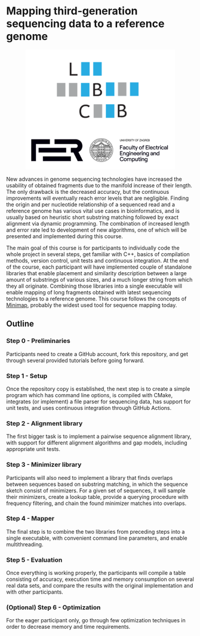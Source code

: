 # Mapping third-generation sequencing data to a reference genome

<p align="middle">
  <img src="logo/lbcb.png" width="400" />
</p>

New advances in genome sequencing technologies have increased the usability of obtained fragments due to the manifold increase of their length. The only drawback is the decreased accuracy, but the continuous improvements will eventually reach error levels that are negligible. Finding the origin and per nucleotide relationship of a sequenced read and a reference genome has various vital use cases in bioinformatics, and is usually based on heuristic short substring matching followed by exact alignment via dynamic programming. The combination of increased length and error rate led to development of new algorithms, one of which will be presented and implemented during this course.

The main goal of this course is for participants to individually code the whole project in several steps, get familiar with C++, basics of compilation methods, version control, unit tests and continuous integration. At the end of the course, each participant will have implemented couple of standalone libraries that enable placement and similarity description between a large amount of substrings of various sizes, and a much longer string from which they all originate. Combining those libraries into a single executable will enable mapping of long fragments obtained with latest sequencing technologies to a reference genome. This course follows the concepts of [Minimap](https://doi.org/10.1093/bioinformatics/btw152), probably the widest used tool for sequence mapping today.

## Outline

### Step 0 - Preliminaries

Participants need to create a GitHub account, fork this repository, and get through several provided tutorials before going forward.

### Step 1 - Setup

Once the repository copy is established, the next step is to create a simple program which has command line options, is compiled with CMake, integrates (or implement) a file parser for sequencing data, has support for unit tests, and uses continuous integration through GitHub Actions.

### Step 2 - Alignment library

The first bigger task is to implement a pairwise sequence alignment library, with support for different alignment algorithms and gap models, including appropriate unit tests.

### Step 3 - Minimizer library

Participants will also need to implement a library that finds overlaps between sequences based on substring matching, in which the sequence sketch consist of minimizers. For a given set of sequences, it will sample their minimizers, create a lookup table, provide a querying procedure with frequency filtering, and chain the found minimizer matches into overlaps.

### Step 4 - Mapper

The final step is to combine the two libraries from preceding steps into a single executable, with convenient command line parameters, and enable multithreading.

### Step 5 - Evaluation

Once everything is working properly, the participants will compile a table consisting of accuracy, execution time and memory consumption on several real data sets, and compare the results with the original implementation and with other participants.

### (Optional) Step 6 - Optimization

For the eager participant only, go through few optimization techniques in order to decrease memory and time requirements.
